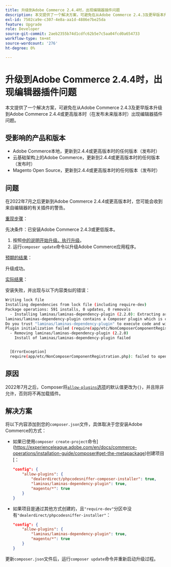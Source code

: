 ```yaml
---
title: 升级到Adobe Commerce 2.4.4时，出现编辑器插件问题
description: 本文提供了一个解决方案，可避免在从Adobe Commerce 2.4.3及更早版本升级到Adobe Commerce 2.4.4或更高版本时（在发布未来版本时）出现composer插件问题。
exl-id: 7502ca9e-c307-4e8a-aa1d-4886e7be25da
feature: Upgrade
role: Developer
source-git-commit: 2aeb2355b74d1cdfc62b5e7c5aa04fcd0a654733
workflow-type: tm+mt
source-wordcount: '276'
ht-degree: 0%

---
```


# 升级到Adobe Commerce 2.4.4时，出现编辑器插件问题

本文提供了一个解决方案，可避免在从Adobe Commerce 2.4.3及更早版本升级到Adobe Commerce 2.4.4或更高版本时（在发布未来版本时）出现编辑器插件问题。

## 受影响的产品和版本

* Adobe Commerce本地，更新到2.4.4或更高版本时的任何版本（发布时）
* 云基础架构上的Adobe Commerce，更新到2.4.4或更高版本时的任何版本（发布时）
* Magento Open Source，更新到2.4.4或更高版本时的任何版本（发布时）

## 问题

在2022年7月之后更新到Adobe Commerce 2.4.4或更高版本时，您可能会收到来自编辑器的有关插件的警告。

<u>重现步骤</u>：

先决条件：已安装Adobe Commerce 2.4.3或更低版本。

1. 按照[中的说明开始升级。执行升级](https://experienceleague.adobe.com/docs/commerce-operations/upgrade-guide/implementation/perform-upgrade.html)。
1. 运行`composer update`命令以升级Adobe Commerce应用程序。

<u>预期的结果</u>：

升级成功。

<u>实际结果</u>：

安装失败，并出现与以下内容类似的错误：

```bash
Writing lock file
Installing dependencies from lock file (including require-dev)
Package operations: 591 installs, 0 updates, 0 removals
  - Installing laminas/laminas-dependency-plugin (2.2.0): Extracting archive
laminas/laminas-dependency-plugin contains a Composer plugin which is currently not in your allow-plugins config. See https://getcomposer.org/allow-plugins
Do you trust "laminas/laminas-dependency-plugin" to execute code and wish to enable it now? (writes "allow-plugins" to composer.json) [y,n,d,?] y
Plugin initialization failed (require(app/etc/NonComposerComponentRegistration.php): failed to open stream: No such file or directory), uninstalling plugin
  - Removing laminas/laminas-dependency-plugin (2.2.0)
    Install of laminas/laminas-dependency-plugin failed


  [ErrorException]
  require(app/etc/NonComposerComponentRegistration.php): failed to open stream: No such file or directory
```

## 原因

2022年7月之后，Composer将[`allow-plugins`选项](https://getcomposer.org/doc/06-config.md#allow-plugins)的默认值更改为`{}`，并且除非允许，否则将不再加载插件。

## 解决方案

将以下内容添加到您的`composer.json`文件，具体取决于您安装Adobe Commerce的方式：

* 如果已使用`composer create-project`命令](https://experienceleague.adobe.com/en/docs/commerce-operations/installation-guide/composer#get-the-metapackage)创建项目[：

  ```json
  "config": {
      "allow-plugins": {
          "dealerdirect/phpcodesniffer-composer-installer": true,
          "laminas/laminas-dependency-plugin": true,
          "magento/*": true
      }
  }
  ```

* 如果项目是通过其他方式创建的，且`"require-dev"`分区中没有`"dealerdirect/phpcodesniffer-installer"`：

  ```json
  "config": {
      "allow-plugins": {
          "laminas/laminas-dependency-plugin": true,
          "magento/*": true
      }
  }
  ```

更新`composer.json`文件后，运行`composer update`命令并重新启动升级过程。
